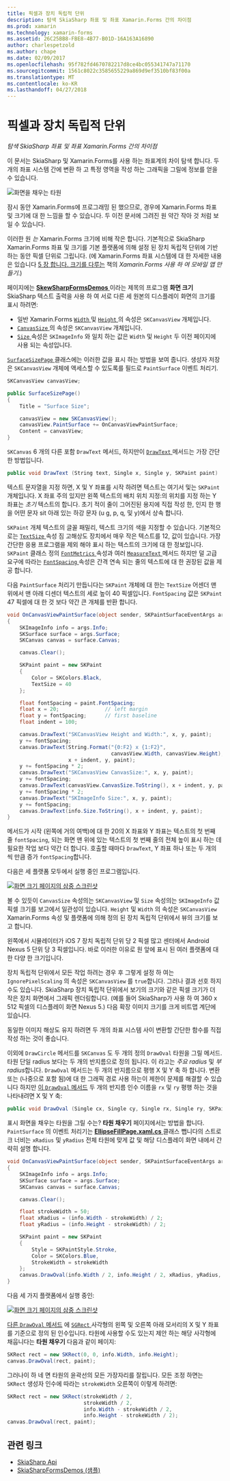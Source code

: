 ```yaml
---
title: 픽셀과 장치 독립적 단위
description: 탐색 SkiaSharp 좌표 및 좌표 Xamarin.Forms 간의 차이점
ms.prod: xamarin
ms.technology: xamarin-forms
ms.assetid: 26C25BB8-FBE8-4B77-B01D-16A163A16890
author: charlespetzold
ms.author: chape
ms.date: 02/09/2017
ms.openlocfilehash: 95f782fd4670782217d8ce4bc055341747a71170
ms.sourcegitcommit: 1561c8022c3585655229a869d9ef3510bf83f00a
ms.translationtype: MT
ms.contentlocale: ko-KR
ms.lasthandoff: 04/27/2018
---
```

# <a name="pixels-and-device-independent-units"></a>픽셀과 장치 독립적 단위

_탐색 SkiaSharp 좌표 및 좌표 Xamarin.Forms 간의 차이점_

이 문서는 SkiaSharp 및 Xamarin.Forms를 사용 하는 좌표계의 차이 탐색 합니다. 두 개의 좌표 시스템 간에 변환 하 고 특정 영역을 작성 하는 그래픽을 그릴에 정보를 얻을 수 있습니다.

![](pixels-images/screenfillexample.png "화면을 채우는 타원")

잠시 동안 Xamarin.Forms에 프로그래밍 된 했으므로, 경우에 Xamarin.Forms 좌표 및 크기에 대 한 느낌을 할 수 있습니다. 두 이전 문서에 그려진 원 약간 작아 것 처럼 보일 수 있습니다.

이러한 원 *는* Xamarin.Forms 크기에 비해 작은 합니다. 기본적으로 SkiaSharp Xamarin.Forms 좌표 및 크기를 기본 플랫폼에 의해 설정 된 장치 독립적 단위에 기반 하는 동안 픽셀 단위로 그립니다. (에 Xamarin.Forms 좌표 시스템에 대 한 자세한 내용은 있습니다 [5 장 합니다. 크기를 다루는](~/xamarin-forms/creating-mobile-apps-xamarin-forms/summaries/chapter05.md) 책의 *Xamarin.Forms 사용 하 여 모바일 앱 만들기*.)

페이지에는 [ **SkewSharpFormsDemos** ](https://developer.xamarin.com/samples/xamarin-forms/SkiaSharpForms/Demos/) 이라는 제목의 프로그램 **화면 크기** SkiaSharp 텍스트 출력을 사용 하 여 서로 다른 세 원본의 디스플레이 화면의 크기를 표시 하려면:

- 일반 Xamarin.Forms [ `Width` ](https://developer.xamarin.com/api/property/Xamarin.Forms.VisualElement.Width/) 및 [ `Height` ](https://developer.xamarin.com/api/property/Xamarin.Forms.VisualElement.Height/) 의 속성은 `SKCanvasView` 개체입니다.
- [ `CanvasSize` ](https://developer.xamarin.com/api/property/SkiaSharp.Views.Forms.SKCanvasView.CanvasSize/) 의 속성은 `SKCanvasView` 개체입니다.
- [ `Size` ](https://developer.xamarin.com/api/property/SkiaSharp.SKImageInfo.Size/) 속성은 `SKImageInfo` 와 일치 하는 값은 `Width` 및 `Height` 두 이전 페이지에 사용 되는 속성입니다.

[ `SurfaceSizePage` ](https://github.com/xamarin/xamarin-forms-samples/blob/master/SkiaSharpForms/Demos/Demos/SkiaSharpFormsDemos/Basics/SurfaceSizePage.cs) 클래스에는 이러한 값을 표시 하는 방법을 보여 줍니다. 생성자 저장은 `SKCanvasView` 개체에 액세스할 수 있도록를 필드로 `PaintSurface` 이벤트 처리기.

```csharp
SKCanvasView canvasView;

public SurfaceSizePage()
{
    Title = "Surface Size";

    canvasView = new SKCanvasView();
    canvasView.PaintSurface += OnCanvasViewPaintSurface;
    Content = canvasView;
}
```

`SKCanvas` 6 개의 다른 포함 `DrawText` 메서드, 하지만이 [ `DrawText` ](https://developer.xamarin.com/api/member/SkiaSharp.SKCanvas.DrawText/p/System.String/System.Single/System.Single/SkiaSharp.SKPaint/) 메서드는 가장 간단한 방법입니다.

```csharp
public void DrawText (String text, Single x, Single y, SKPaint paint)
```

텍스트 문자열을 지정 하면, X 및 Y 좌표를 시작 하려면 텍스트는 여기서 및는 `SKPaint` 개체입니다. X 좌표 주의 있지만 왼쪽 텍스트의 배치 위치 지정:의 위치를 지정 하는 Y 좌표는 *초기* 텍스트의 합니다. 초기 적이 줄이 그어진된 용지에 직접 작성 한, 인지 한 행을 어떤 문자 sit 아래 있는 하강 문자 (u g, p, q, 및 y)에서 상속 합니다.

`SKPaint` 개체 텍스트의 글꼴 패밀리, 텍스트 크기의 색을 지정할 수 있습니다. 기본적으로는 [ `TextSize` ](https://developer.xamarin.com/api/property/SkiaSharp.SKPaint.TextSize/) 속성 짐 고해상도 장치에서 매우 작은 텍스트를 12, 값이 있습니다. 가장 간단한 응용 프로그램을 제외 해야 표시 하는 텍스트의 크기에 대 한 정보입니다. `SKPaint` 클래스 정의 [ `FontMetrics` ](https://developer.xamarin.com/api/property/SkiaSharp.SKPaint.FontMetrics/) 속성과 여러 [ `MeasureText` ](https://developer.xamarin.com/api/member/SkiaSharp.SKPaint.MeasureText/p/System.String/) 메서드 하지만 덜 고급 요구에 따라는 [ `FontSpacing` ](https://developer.xamarin.com/api/property/SkiaSharp.SKPaint.FontSpacing/) 속성은 간격 연속 되는 줄의 텍스트에 대 한 권장된 값을 제공 합니다.

다음 `PaintSurface` 처리기 만듭니다는 `SKPaint` 개체에 대 한는 `TextSize` 어센더 맨 위에서 맨 아래 디센더 텍스트의 세로 높이 40 픽셀입니다. `FontSpacing` 값은 `SKPaint` 47 픽셀에 대 한 것 보다 약간 큰 개체를 반환 합니다.

```csharp
void OnCanvasViewPaintSurface(object sender, SKPaintSurfaceEventArgs args)
{
    SKImageInfo info = args.Info;
    SKSurface surface = args.Surface;
    SKCanvas canvas = surface.Canvas;

    canvas.Clear();

    SKPaint paint = new SKPaint
    {
        Color = SKColors.Black,
        TextSize = 40
    };

    float fontSpacing = paint.FontSpacing;
    float x = 20;               // left margin
    float y = fontSpacing;      // first baseline
    float indent = 100;

    canvas.DrawText("SKCanvasView Height and Width:", x, y, paint);
    y += fontSpacing;
    canvas.DrawText(String.Format("{0:F2} x {1:F2}",
                                  canvasView.Width, canvasView.Height),
                    x + indent, y, paint);
    y += fontSpacing * 2;
    canvas.DrawText("SKCanvasView CanvasSize:", x, y, paint);
    y += fontSpacing;
    canvas.DrawText(canvasView.CanvasSize.ToString(), x + indent, y, paint);
    y += fontSpacing * 2;
    canvas.DrawText("SKImageInfo Size:", x, y, paint);
    y += fontSpacing;
    canvas.DrawText(info.Size.ToString(), x + indent, y, paint);
}
```

메서드가 시작 (왼쪽에 거의 여백)에 대 한 20의 X 좌표와 Y 좌표는 텍스트의 첫 번째 줄 `fontSpacing`, 되는 화면 맨 위에 있는 텍스트의 첫 번째 줄의 전체 높이 표시 하는 데 필요한 작업 보다 약간 더 합니다. 호출할 때마다 `DrawText`, Y 좌표 하나 또는 두 개의 씩 만큼 증가 `fontSpacing`합니다.

다음은 세 플랫폼 모두에서 실행 중인 프로그램입니다.

[![](pixels-images/surfacesize-small.png "화면 크기 페이지의 삼중 스크린샷")](pixels-images/surfacesize-large.png#lightbox "화면 크기 페이지의 삼중 스크린 샷")

볼 수 있듯이 `CanvasSize` 속성의는 `SKCanvasView` 및 `Size` 속성의는 `SKImageInfo` 값 픽셀 크기를 보고에서 일관성이 있습니다. `Height` 및 `Width` 의 속성은 `SKCanvasView` Xamarin.Forms 속성 및 플랫폼에 의해 정의 된 장치 독립적 단위에서 뷰의 크기를 보고 합니다.

왼쪽에서 시뮬레이터가 iOS 7 장치 독립적 단위 당 2 픽셀 많고 센터에서 Android Nexus 5 단위 당 3 픽셀입니다. 바로 이러한 이유로 원 앞에 표시 된 여러 플랫폼에 대 한 다양 한 크기입니다.

장치 독립적 단위에서 모든 작업 하려는 경우 후 그렇게 설정 하 여는 `IgnorePixelScaling` 의 속성은 `SKCanvasView` 를 `true`합니다. 그러나 결과 선호 하지 수도 있습니다. SkiaSharp 장치 독립적 단위에서 보기의 크기와 같은 픽셀 크기가 더 작은 장치 화면에서 그래픽 렌더링합니다. (예를 들어 SkiaSharp가 사용 하 여 360 x 512 픽셀의 디스플레이 화면 Nexus 5.) 다음 확장 이미지 크기를 크게 비트맵 계단에 있습니다.

동일한 이미지 해상도 유지 하려면 두 개의 좌표 시스템 사이 변환할 간단한 함수를 직접 작성 하는 것이 좋습니다.

이외에 `DrawCircle` 메서드를 `SKCanvas` 도 두 개의 정의 `DrawOval` 타원을 그릴 메서드. 타원 단일 radius 보다는 두 개의 반지름으로 정의 됩니다. 이 라고는 *주요 radius* 및 *부 radius*합니다. `DrawOval` 메서드는 두 개의 반지름으로 평행 X 및 Y 축 하 합니다. 변환 또는 (나중으로 포함 됨)에 대 한 그래픽 경로 사용 하는이 제한이 문제를 해결할 수 있습니다 하지만 [이 `DrawOval` 메서드](https://developer.xamarin.com/api/member/SkiaSharp.SKCanvas.DrawOval/p/System.Single/System.Single/System.Single/System.Single/SkiaSharp.SKPaint/) 두 개의 반지름 인수 이름을 `rx` 및 `ry` 평행 하는 것을 나타내려면 X 및 Y 축:

```csharp
public void DrawOval (Single cx, Single cy, Single rx, Single ry, SKPaint paint)
```

표시 화면을 채우는 타원을 그릴 수는? **타원 채우기** 페이지에서는 방법을 합니다. `PaintSurface` 의 이벤트 처리기는 [ **EllipseFillPage.xaml.cs** ](https://github.com/xamarin/xamarin-forms-samples/blob/master/SkiaSharpForms/Demos/Demos/SkiaSharpFormsDemos/Basics/EllipseFillPage.xaml.cs) 클래스 뺍니다의 스트로크 너비는 `xRadius` 및 `yRadius` 전체 타원에 맞게 값 및 해당 디스플레이 화면 내에서 간략히 설명 합니다.

```csharp
void OnCanvasViewPaintSurface(object sender, SKPaintSurfaceEventArgs args)
{
    SKImageInfo info = args.Info;
    SKSurface surface = args.Surface;
    SKCanvas canvas = surface.Canvas;

    canvas.Clear();

    float strokeWidth = 50;
    float xRadius = (info.Width - strokeWidth) / 2;
    float yRadius = (info.Height - strokeWidth) / 2;

    SKPaint paint = new SKPaint
    {
        Style = SKPaintStyle.Stroke,
        Color = SKColors.Blue,
        StrokeWidth = strokeWidth
    };
    canvas.DrawOval(info.Width / 2, info.Height / 2, xRadius, yRadius, paint);
}
```

다음 세 가지 플랫폼에서 실행 중인:

[![](pixels-images/ellipsefill-small.png "화면 크기 페이지의 삼중 스크린샷")](pixels-images/ellipsefill-large.png#lightbox "화면 크기 페이지의 삼중 스크린 샷")

[다른 `DrawOval` 메서드](https://developer.xamarin.com/api/member/SkiaSharp.SKCanvas.DrawOval/p/SkiaSharp.SKRect/SkiaSharp.SKPaint/) 에 [ `SGRect` ](https://developer.xamarin.com/api/type/SkiaSharp.SKRect/) 사각형의 왼쪽 및 오른쪽 아래 모서리의 X 및 Y 좌표를 기준으로 정의 된 인수입니다. 타원에 사용할 수도 있는지 제안 하는 해당 사각형에 채웁니다는 **타원 채우기** 다음과 같이 페이지:

```csharp
SKRect rect = new SKRect(0, 0, info.Width, info.Height);
canvas.DrawOval(rect, paint);
```

그러나이 하 네 면 타원의 윤곽선의 모든 가장자리를 잘립니다. 모든 조정 하면는 `SKRect` 생성자 인수에 따라는 `strokeWidth` 오른쪽이 이렇게 하려면:

```csharp
SKRect rect = new SKRect(strokeWidth / 2,
                         strokeWidth / 2,
                         info.Width - strokeWidth / 2,
                         info.Height - strokeWidth / 2);
canvas.DrawOval(rect, paint);
```


## <a name="related-links"></a>관련 링크

- [SkiaSharp Api](https://developer.xamarin.com/api/root/SkiaSharp/)
- [SkiaSharpFormsDemos (샘플)](https://developer.xamarin.com/samples/xamarin-forms/SkiaSharpForms/Demos/)
